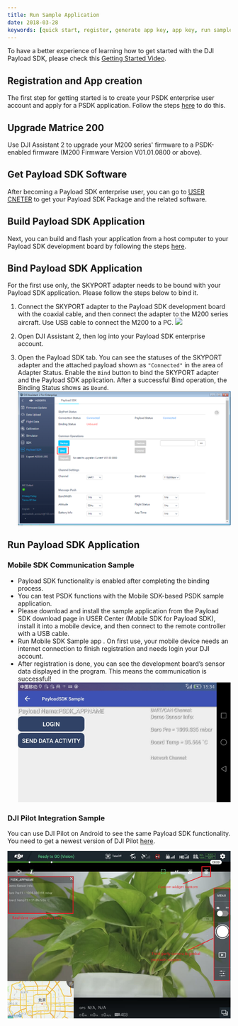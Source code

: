 ```yaml
---
title: Run Sample Application
date: 2018-03-28
keywords: [quick start, register, generate app key, app key, run sample code, run sample application, bind, sample]
---
```


To have a better experience of learning how to get started with the DJI Payload SDK, please check this  <a href="https://www.skypixel.com/videos/dji-payload-sdk-payload-sdk" target="_blank">Getting Started Video</a>.

## Registration and App creation

The first step for getting started is to create your PSDK enterprise user account and apply for a PSDK application. Follow the steps [here](https://developer.dji.com/payload-sdk/apply) to do this.


## Upgrade Matrice 200
Use DJI Assistant 2 to upgrade your M200 series' firmware to a PSDK-enabled firmware (M200 Firmware Version V01.01.0800 or above). 

## Get Payload SDK Software
After becoming a Payload SDK enterprise user, you can go to [USER CNETER](https://developer.dji.com/user/apps/#all) to get your Payload SDK Package and the related software.

## Build Payload SDK Application

Next, you can build and flash your application from a host computer to your Payload SDK development board by following the steps [here](../development-workflow/build-application.html).

## Bind Payload SDK Application
For the first use only, the SKYPORT adapter needs to be bound with your Payload SDK application. Please follow the steps below to bind it.

1. Connect the SKYPORT adapter to the Payload SDK development board with the coaxial cable, and then connect the adapter to the M200 series aircraft. Use USB cable to connect the M200 to a PC.
![](../images/quick-start/blind_connection.png)

2. Open DJI Assistant 2, then log into your Payload SDK enterprise account.

3. Open the Payload SDK tab. You can see the statuses of the SKYPORT adapter and the attached payload shown as `"Connected"` in the area of Adapter Status. Enable the `Bind` button to bind the SKYPORT adapter and the Payload SDK application. After a successful Bind operation, the Binding Status shows as `Bound`.
![](../images/quick-start/assistant_blind.png)

## Run Payload SDK Application

### Mobile SDK Communication Sample

- Payload SDK functionality is enabled after completing the binding process. 
- You can test PSDK functions with the Mobile SDK-based PSDK sample application. 
- Please download and install the sample application from the Payload SDK download page in USER Center (Mobile SDK for Payload SDK), install it into a mobile device, and then connect to the remote controller with a USB cable.  
- Run Mobile SDK Sample app . On first use, your mobile device needs an internet connection to finish registration and needs login your DJI account. 
- After registration is done, you can see the development board’s sensor data displayed in the program. This means the communication is successful!
![](../images/quick-start/psdk_demo.png)

### DJI Pilot Integration Sample

You can use DJI Pilot on Android to see the same Payload SDK functionality. You need to get a newest version of DJI Pilot [here](http://dl.djicdn.com/djipilot-official.apk).

![](../images/introduction/psdk_introduction/pilot_main.png)